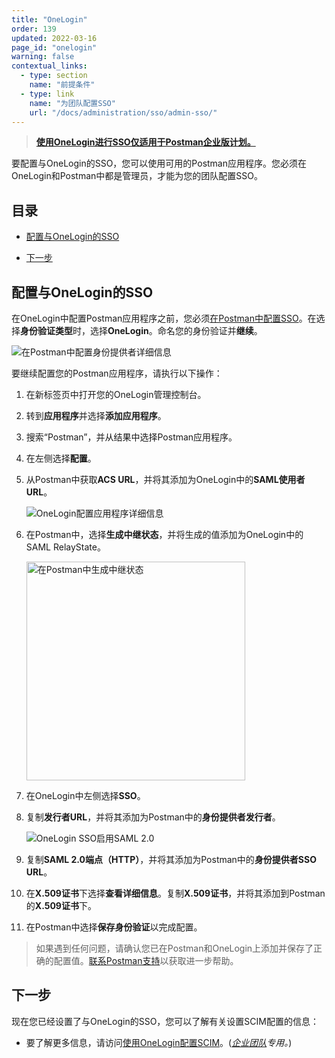 ```yaml
---
title: "OneLogin"
order: 139
updated: 2022-03-16
page_id: "onelogin"
warning: false
contextual_links:
  - type: section
    name: "前提条件"
  - type: link
    name: "为团队配置SSO"
    url: "/docs/administration/sso/admin-sso/"
---
```


> **[使用OneLogin进行SSO仅适用于Postman企业版计划。](https://www.postman.com/pricing)**

要配置与OneLogin的SSO，您可以使用可用的Postman应用程序。您必须在OneLogin和Postman中都是管理员，才能为您的团队配置SSO。

## 目录

* [配置与OneLogin的SSO](#配置与onelogin的sso)

* [下一步](#下一步)

## 配置与OneLogin的SSO

在OneLogin中配置Postman应用程序之前，您必须[在Postman中配置SSO](/docs/administration/sso/admin-sso/)。在选择**身份验证类型**时，选择**OneLogin**。命名您的身份验证并**继续**。

<img alt="在Postman中配置身份提供者详细信息" src="https://assets.postman.com/postman-docs/configure-identity-provider-details-v9.14.jpg"/>

要继续配置您的Postman应用程序，请执行以下操作：

1. 在新标签页中打开您的OneLogin管理控制台。
1. 转到**应用程序**并选择**添加应用程序**。
1. 搜索“Postman”，并从结果中选择Postman应用程序。
1. 在左侧选择**配置**。
1. 从Postman中获取**ACS URL**，并将其添加为OneLogin中的**SAML使用者URL**。

    <img alt="OneLogin配置应用程序详细信息" src="https://assets.postman.com/postman-docs/onelogin-configuration3.jpg"/>

1. 在Postman中，选择**生成中继状态**，并将生成的值添加为OneLogin中的SAML RelayState。

    <img alt="在Postman中生成中继状态" src="https://assets.postman.com/postman-docs/generate-relay-state-v9.14.jpg" width="350px"/>

1. 在OneLogin中左侧选择**SSO**。
1. 复制**发行者URL**，并将其添加为Postman中的**身份提供者发行者**。

    <img alt="OneLogin SSO启用SAML 2.0" src="https://assets.postman.com/postman-docs/onelogin-sso.jpg"/>

1. 复制**SAML 2.0端点（HTTP）**，并将其添加为Postman中的**身份提供者SSO URL**。
1. 在**X.509证书**下选择**查看详细信息**。复制**X.509证书**，并将其添加到Postman的**X.509证书**下。

1. 在Postman中选择**保存身份验证**以完成配置。

> 如果遇到任何问题，请确认您已在Postman和OneLogin上添加并保存了正确的配置值。[联系Postman支持](https://www.postman.com/support/)以获取进一步帮助。

## 下一步

现在您已经设置了与OneLogin的SSO，您可以了解有关设置SCIM配置的信息：

* 要了解更多信息，请访问[使用OneLogin配置SCIM](/docs/administration/scim-provisioning/configuring-scim-with-onelogin/)。(_[企业团队](https://www.postman.com/pricing/)专用。_)